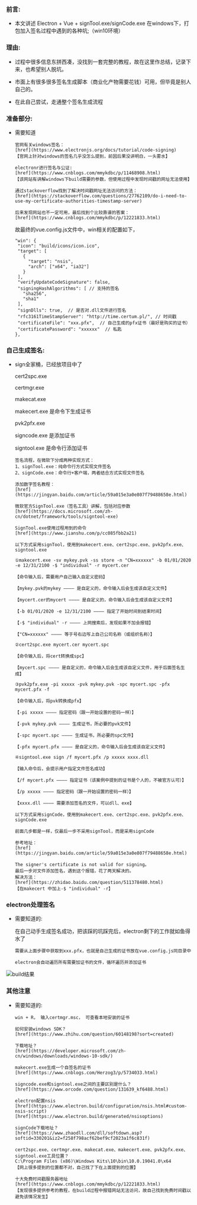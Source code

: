### 前言:

- 本文讲述 Electron + Vue + signTool.exe/signCode.exe 在windows下，打包加入签名过程中遇到的各种坑;（win10环境）

### 理由:

- 过程中很多信息东拼西凑，没找到一套完整的教程，故在这里作总结，记录下来，也希望别人脱坑。

- 市面上有很多很多签名生成脚本（商业化产物需要花钱）可用，但毕竟是别人自己的。

- 在此自己尝试，走通整个签名生成流程

### 准备部分:

- 需要知道

  ```shell
  官网有关windows签名：
  [href](https://www.electronjs.org/docs/tutorial/code-signing) 
  【官网上针对windows的签名几乎没怎么提到，前因后果没讲明白，一头雾水】
  ```

  ```
  electronr进行签名与公证:
  [href](https://www.cnblogs.com/mmykdbc/p/11468908.html) 
  【该网站有讲解windows下build需要的参数，但使用过程中发现时间戳的网址无法使用】
  ```

  ```
  通过stackoverflow找到了解决时间戳网址无法访问的方法：
  [href](https://stackoverflow.com/questions/27762109/do-i-need-to-use-my-certificate-authorities-timestamp-server) 

  后来发现网站也不一定可用，最后找到个比较靠谱的答案：
  [href](https://www.cnblogs.com/mmykdbc/p/12221833.html) 
  ```

  故最终的vue.config.js文件中，win相关的配置如下，
  ```
  "win": {
   "icon": "build/icons/icon.ico",
   "target": [
     {
       "target": "nsis",
       "arch": ["x64", "ia32"]
     }
   ],
   "verifyUpdateCodeSignature": false,  
   "signingHashAlgorithms": [ // 支持的签名
     "sha256",
     "sha1"
   ],
   "signDlls": true,  // 是否对.dll文件进行签名
   "rfc3161TimeStampServer": "http://time.certum.pl/", // 时间戳
   "certificateFile": "xxx.pfx",  // 自己生成的pfx证书（最好是购买的证书）
   "certificatePassword": "xxxxxx"  // 私匙
  },  
  ```


### 自己生成签名:

- sign全家桶，已经放项目中了
  
  cert2spc.exe

  certmgr.exe

  makecat.exe

  makecert.exe  是命令下生成证书

  pvk2pfx.exe 

  signcode.exe  是添加证书

  signtool.exe  是命令行添加证书

  ```
  签名流程，在微软下分成两种实现方式：
  1、signTool.exe：纯命令行方式实现文件签名
  2、signCode.exe：命令行+客户端，两者结合方式实现文件签名
  ```

  ```
  添加数字签名教程：
  [href](https://jingyan.baidu.com/article/59a015e3a0e807f79488658e.html) 
  ```

  ```
  微软官方SignTool.exe（签名工具）讲解，包括对应参数
  [href](https://docs.microsoft.com/zh-cn/dotnet/framework/tools/signtool-exe) 
  ```

  ```
  SignTool.exe使用过程用到的命令
  [href](https://www.jianshu.com/p/cc085fbb2a21) 
  ```

  ```
  以下方式采用signTool，使用到makecert.exe、cert2spc.exe、pvk2pfx.exe、signtool.exe

  ①makecert.exe -sv mykey.pvk -ss store -n "CN=xxxxxx" -b 01/01/2020 -e 12/31/2100 -$ "individual" -r mycert.cer

  【命令输入后，需要用户自己输入自定义密码】

  【mykey.pvk的mykey ———— 是自定义的，命令输入后会生成该自定义文件】

  【mycert.cer的mycert ———— 是自定义的，命令输入后会生成该自定义文件】

  【-b 01/01/2020 -e 12/31/2100 ———— 指定了开始时间到结束时间】

  【-$ "individual" -r ———— 上网搜索后，发现如果不加会报错】

  【"CN=xxxxxx" ———— 等于号右边写上自己公司名称（或组织名称）】

  ②cert2spc.exe mycert.cer mycert.spc

  【命令输入后，将cert转换成spc】

  【mycert.spc ———— 是自定义的，命令输入后会生成该自定义文件，用于后面签名生成】

  ③pvk2pfx.exe -pi xxxxx -pvk mykey.pvk -spc mycert.spc -pfx mycert.pfx -f

  【命令输入后，将pvk转换成pfx】

  【-pi xxxxx ———— 指定密码（跟一开始设置的密码一样）】

  【-pvk mykey.pvk ———— 生成证书，所必要的pvk文件】

  【-spc mycert.spc ———— 生成证书，所必要的spc文件】

  【-pfx mycert.pfx ———— 是自定义的，命令输入后会生成该自定义文件】

  ④signtool.exe sign /f mycert.pfx /p xxxxx xxxx.dll

  【输入命令后，会提示用户指定文件签名成功】

  【/f mycert.pfx ———— 指定证书（该案例中提到的证书是个人的，不被官方认可）】

  【/p xxxxx ———— 指定密码（跟一开始设置的密码一样）】

  【xxxx.dll ———— 需要添加签名的文件，可以dll、exe】
  ```

  ```
  以下方式采用signCode，使用到makecert.exe、cert2spc.exe、pvk2pfx.exe、signCode.exe
  
  前面几步都是一样，仅最后一步不采用signTool，而是采用signCode

  参考地址：
  [href](https://jingyan.baidu.com/article/59a015e3a0e807f79488658e.html) 
  ```

  ```
  The signer's certificate is not valid for signing。
  最后一步对文件添加签名，遇到这个报错，花了两天解决的。
  解决方法：
  [href](https://zhidao.baidu.com/question/511378480.html) 
  【在makecert 中加上-$ "individual" -r】
  ```

### electron处理签名

- 需要知道的:

  在自己动手生成签名成功，把该踩的坑踩完后，electron剩下的工作就如鱼得水了
  ```
  需要从上面步骤中获取到xxx.pfx，也就是自己生成的证书放在vue.config.js同目录中

  electron会自动遍历所有需要加证书的文件，循环遍历并添加证书
  ```
![build结果](https://raw.githubusercontent.com/victor-fa/electron-build-sign/master/img/electron-sign.jpg)

### 其他注意

- 需要知道的:
  
  ```
  win + R， 输入certmgr.msc， 可查看本地安装的证书
  ```

  ```
  如何安装windows SDK？
  [href](https://www.zhihu.com/question/60148198?sort=created) 

  下载地址？
  [href](https://developer.microsoft.com/zh-cn/windows/downloads/windows-10-sdk/) 
  ```

  ```
  makecert.exe生成一个自签名的证书
  [href](https://www.cnblogs.com/Herzog3/p/5734033.html) 
  ```

  ```
  signcode.exe和signtool.exe之间的主要区别是什么？
  [href](https://www.orcode.com/question/131639_kf6488.html) 
  ```
  ```
  electron配置nsis
  [href](https://www.electron.build/configuration/nsis.html#custom-nsis-script) 
  [href](https://www.electron.build/generated/nsisoptions) 
  ```
  ```
  signCode下载地址？
  [href](https://www.zhaodll.com/dll/softdown.asp?softid=330201&iz2=f258f798acf62bef9cf2023a1f6c831f) 
  ```
  ```
  cert2spc.exe、certmgr.exe、makecat.exe、makecert.exe、pvk2pfx.exe、signtool.exe工具位置？
  C:\Program Files (x86)\Windows Kits\10\bin\10.0.19041.0\x64
  【网上很多提到的位置都不对，自己找了下在上面提到的位置】
  ```

  ```
  十大免费时间戳服务器地址
  [href](https://www.cnblogs.com/mmykdbc/p/12221833.html) 
  【发现很多提供参考的教程，在build过程中报错网站无法访问，故自己找到免费时间戳以避免该情况发生】
  ```
  